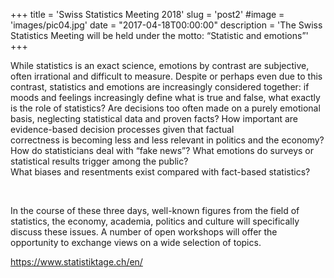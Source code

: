 +++
title = 'Swiss Statistics Meeting 2018'
slug = 'post2'
#image = 'images/pic04.jpg'
date = "2017-04-18T00:00:00"
description = 'The Swiss Statistics Meeting will be held under the motto: “Statistic and emotions”'
+++

While statistics is an exact science, emotions by contrast are subjective, often irrational and difficult 
to measure. Despite or perhaps even due to this contrast, statistics and emotions are increasingly 
considered together: if moods and feelings increasingly define what is true and false, what exactly is 
the role of statistics? Are decisions too often made on a purely emotional basis, neglecting statistical 
data  and  proven  facts?  How  important  are  evidence-based  decision  processes  given  that  factual  
correctness is becoming less and less relevant in politics and the economy? How do statisticians 
deal  with  “fake  news”?  What  emotions  do  surveys  or  statistical  results  trigger  among  the  public?  
What biases and resentments exist compared with fact-based statistics?

<br>

In the course of these three days, well-known figures from the field of statistics, the economy, academia, politics and culture will specifically discuss these issues. A number of open workshops will 
offer the opportunity to exchange views on a wide selection of topics.

https://www.statistiktage.ch/en/